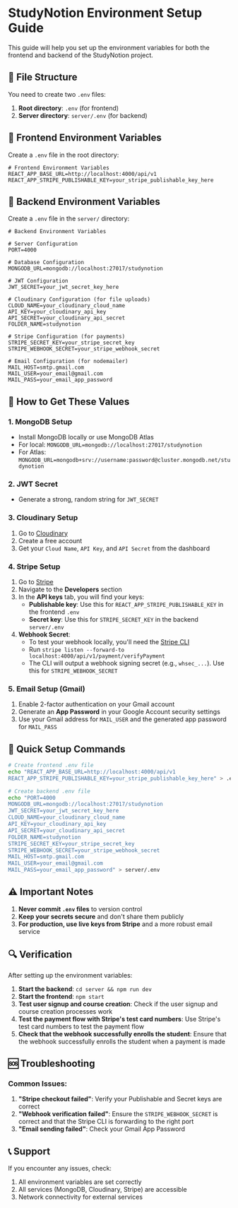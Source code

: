 # StudyNotion Environment Setup Guide

This guide will help you set up the environment variables for both the frontend and backend of the StudyNotion project.

## 📁 File Structure

You need to create two `.env` files:

1. **Root directory**: `.env` (for frontend)
2. **Server directory**: `server/.env` (for backend)

## 🎯 Frontend Environment Variables

Create a `.env` file in the root directory:

```env
# Frontend Environment Variables
REACT_APP_BASE_URL=http://localhost:4000/api/v1
REACT_APP_STRIPE_PUBLISHABLE_KEY=your_stripe_publishable_key_here
```

## 🔧 Backend Environment Variables

Create a `.env` file in the `server/` directory:

```env
# Backend Environment Variables

# Server Configuration
PORT=4000

# Database Configuration
MONGODB_URL=mongodb://localhost:27017/studynotion

# JWT Configuration
JWT_SECRET=your_jwt_secret_key_here

# Cloudinary Configuration (for file uploads)
CLOUD_NAME=your_cloudinary_cloud_name
API_KEY=your_cloudinary_api_key
API_SECRET=your_cloudinary_api_secret
FOLDER_NAME=studynotion

# Stripe Configuration (for payments)
STRIPE_SECRET_KEY=your_stripe_secret_key
STRIPE_WEBHOOK_SECRET=your_stripe_webhook_secret

# Email Configuration (for nodemailer)
MAIL_HOST=smtp.gmail.com
MAIL_USER=your_email@gmail.com
MAIL_PASS=your_email_app_password
```

## 🔑 How to Get These Values

### 1. **MongoDB Setup**
- Install MongoDB locally or use MongoDB Atlas
- For local: `MONGODB_URL=mongodb://localhost:27017/studynotion`
- For Atlas: `MONGODB_URL=mongodb+srv://username:password@cluster.mongodb.net/studynotion`

### 2. **JWT Secret**
- Generate a strong, random string for `JWT_SECRET`

### 3. **Cloudinary Setup**
1. Go to [Cloudinary](https://cloudinary.com/)
2. Create a free account
3. Get your `Cloud Name`, `API Key`, and `API Secret` from the dashboard

### 4. **Stripe Setup**
1. Go to [Stripe](https://stripe.com/)
2. Navigate to the **Developers** section
3. In the **API keys** tab, you will find your keys:
   - **Publishable key**: Use this for `REACT_APP_STRIPE_PUBLISHABLE_KEY` in the frontend `.env`
   - **Secret key**: Use this for `STRIPE_SECRET_KEY` in the backend `server/.env`
4. **Webhook Secret**:
   - To test your webhook locally, you'll need the [Stripe CLI](https://stripe.com/docs/stripe-cli)
   - Run `stripe listen --forward-to localhost:4000/api/v1/payment/verifyPayment`
   - The CLI will output a webhook signing secret (e.g., `whsec_...`). Use this for `STRIPE_WEBHOOK_SECRET`

### 5. **Email Setup (Gmail)**
1. Enable 2-factor authentication on your Gmail account
2. Generate an **App Password** in your Google Account security settings
3. Use your Gmail address for `MAIL_USER` and the generated app password for `MAIL_PASS`

## 🚀 Quick Setup Commands

```bash
# Create frontend .env file
echo "REACT_APP_BASE_URL=http://localhost:4000/api/v1
REACT_APP_STRIPE_PUBLISHABLE_KEY=your_stripe_publishable_key_here" > .env

# Create backend .env file
echo "PORT=4000
MONGODB_URL=mongodb://localhost:27017/studynotion
JWT_SECRET=your_jwt_secret_key_here
CLOUD_NAME=your_cloudinary_cloud_name
API_KEY=your_cloudinary_api_key
API_SECRET=your_cloudinary_api_secret
FOLDER_NAME=studynotion
STRIPE_SECRET_KEY=your_stripe_secret_key
STRIPE_WEBHOOK_SECRET=your_stripe_webhook_secret
MAIL_HOST=smtp.gmail.com
MAIL_USER=your_email@gmail.com
MAIL_PASS=your_email_app_password" > server/.env
```

## ⚠️ Important Notes

1. **Never commit `.env` files** to version control
2. **Keep your secrets secure** and don't share them publicly
3. **For production, use live keys from Stripe** and a more robust email service

## 🔍 Verification

After setting up the environment variables:

1. **Start the backend**: `cd server && npm run dev`
2. **Start the frontend**: `npm start`
3. **Test user signup and course creation**: Check if the user signup and course creation processes work
4. **Test the payment flow with Stripe's test card numbers**: Use Stripe's test card numbers to test the payment flow
5. **Check that the webhook successfully enrolls the student**: Ensure that the webhook successfully enrolls the student when a payment is made

## 🆘 Troubleshooting

### Common Issues:

1. **"Stripe checkout failed"**: Verify your Publishable and Secret keys are correct
2. **"Webhook verification failed"**: Ensure the `STRIPE_WEBHOOK_SECRET` is correct and that the Stripe CLI is forwarding to the right port
3. **"Email sending failed"**: Check your Gmail App Password

## 📞 Support

If you encounter any issues, check:
1. All environment variables are set correctly
2. All services (MongoDB, Cloudinary, Stripe) are accessible
3. Network connectivity for external services 